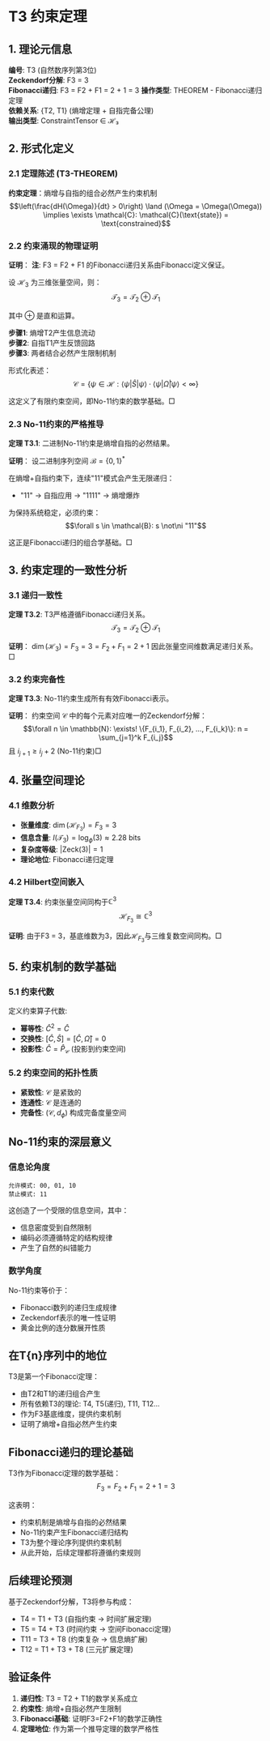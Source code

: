 # T3 约束定理

## 1. 理论元信息
**编号**: T3 (自然数序列第3位)  
**Zeckendorf分解**: F3 = 3  
**Fibonacci递归**: F3 = F2 + F1 = 2 + 1 = 3
**操作类型**: THEOREM - Fibonacci递归定理  
**依赖关系**: {T2, T1} (熵增定理 + 自指完备公理)  
**输出类型**: ConstraintTensor ∈ ℋ₃

## 2. 形式化定义

### 2.1 定理陈述 (T3-THEOREM)
**约束定理**：熵增与自指的组合必然产生约束机制
$$\left(\frac{dH(\Omega)}{dt} > 0\right) \land (\Omega = \Omega(\Omega)) \implies \exists \mathcal{C}: \mathcal{C}(\text{state}) = \text{constrained}$$

### 2.2 约束涌现的物理证明
**证明**：
**注**: F3 = F2 + F1 的Fibonacci递归关系由Fibonacci定义保证。

设 $\mathcal{H}_3$ 为三维张量空间，则：
$$\mathcal{T}_3 = \mathcal{T}_2 \oplus \mathcal{T}_1$$

其中 $\oplus$ 是直和运算。

**步骤1**: 熵增T2产生信息流动  
**步骤2**: 自指T1产生反馈回路  
**步骤3**: 两者结合必然产生限制机制

形式化表述：
$$\mathcal{C} = \{\psi \in \mathcal{H}: \langle\psi|\hat{S}|\psi\rangle \cdot \langle\psi|\hat{\Omega}|\psi\rangle < \infty\}$$

这定义了有限约束空间，即No-11约束的数学基础。□

### 2.3 No-11约束的严格推导
**定理 T3.1**: 二进制No-11约束是熵增自指的必然结果。

**证明**：
设二进制序列空间 $\mathcal{B} = \{0,1\}^*$

在熵增+自指约束下，连续"11"模式会产生无限递归：
- "11" → 自指应用 → "1111" → 熵增爆炸

为保持系统稳定，必须约束：
$$\forall s \in \mathcal{B}: s \not\ni "11"$$

这正是Fibonacci递归的组合学基础。□

## 3. 约束定理的一致性分析

### 3.1 递归一致性
**定理 T3.2**: T3严格遵循Fibonacci递归关系。
$$\mathcal{T}_3 = \mathcal{T}_2 \oplus \mathcal{T}_1$$

**证明**：
$\dim(\mathcal{H}_3) = F_3 = 3 = F_2 + F_1 = 2 + 1$
因此张量空间维数满足递归关系。□

### 3.2 约束完备性
**定理 T3.3**: No-11约束生成所有有效Fibonacci表示。

**证明**：
约束空间 $\mathcal{C}$ 中的每个元素对应唯一的Zeckendorf分解：
$$\forall n \in \mathbb{N}: \exists! \{F_{i_1}, F_{i_2}, ..., F_{i_k}\}: n = \sum_{j=1}^k F_{i_j}$$
且 $i_{j+1} \geq i_j + 2$ (No-11约束)□

## 4. 张量空间理论

### 4.1 维数分析
- **张量维度**: $\dim(\mathcal{H}_{F_3}) = F_3 = 3$
- **信息含量**: $I(\mathcal{T}_3) = \log_\phi(3) \approx 2.28$ bits
- **复杂度等级**: $|\text{Zeck}(3)| = 1$
- **理论地位**: Fibonacci递归定理

### 4.2 Hilbert空间嵌入
**定理 T3.4**: 约束张量空间同构于$\mathbb{C}^3$
$$\mathcal{H}_{F_3} \cong \mathbb{C}^3$$

**证明**: 
由于F3 = 3，基底维数为3，因此$\mathcal{H}_{F_3}$与三维复数空间同构。□

## 5. 约束机制的数学基础

### 5.1 约束代数
定义约束算子代数:
- **幂等性**: $\hat{C}^2 = \hat{C}$
- **交换性**: $[\hat{C}, \hat{S}] = [\hat{C}, \hat{\Omega}] = 0$
- **投影性**: $\hat{C} = \hat{P}_{\mathcal{C}}$ (投影到约束空间)

### 5.2 约束空间的拓扑性质
- **紧致性**: $\mathcal{C}$ 是紧致的
- **连通性**: $\mathcal{C}$ 是连通的
- **完备性**: $(\mathcal{C}, d_{\phi})$ 构成完备度量空间

## No-11约束的深层意义

### 信息论角度
```
允许模式: 00, 01, 10
禁止模式: 11
```
这创造了一个受限的信息空间，其中：
- 信息密度受到自然限制
- 编码必须遵循特定的结构规律
- 产生了自然的纠错能力

### 数学角度
No-11约束等价于：
- Fibonacci数列的递归生成规律
- Zeckendorf表示的唯一性证明
- 黄金比例的连分数展开性质

## 在T{n}序列中的地位
T3是第一个Fibonacci定理：
- 由T2和T1的递归组合产生
- 所有依赖T3的理论: T4, T5(递归), T11, T12...
- 作为F3基底维度，提供约束机制
- 证明了熵增+自指必然产生约束

## Fibonacci递归的理论基础
T3作为Fibonacci定理的数学基础：
$$F_3 = F_2 + F_1 = 2 + 1 = 3$$

这表明：
- 约束机制是熵增与自指的必然结果
- No-11约束产生Fibonacci递归结构
- T3为整个理论序列提供约束机制
- 从此开始，后续定理都将遵循约束规则

## 后续理论预测
基于Zeckendorf分解，T3将参与构成：
- T4 = T1 + T3 (自指约束 → 时间扩展定理)
- T5 = T4 + T3 (时间约束 → 空间Fibonacci定理)
- T11 = T3 + T8 (约束复杂 → 信息熵扩展)
- T12 = T1 + T3 + T8 (三元扩展定理)

## 验证条件
1. **递归性**: T3 = T2 + T1的数学关系成立
2. **约束性**: 熵增+自指必然产生限制
3. **Fibonacci基础**: 证明F3=F2+F1的数学正确性
4. **定理地位**: 作为第一个推导定理的数学严格性